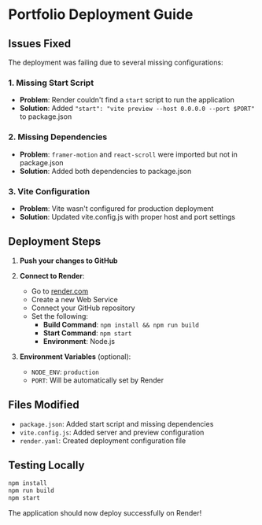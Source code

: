 # Portfolio Deployment Guide

## Issues Fixed

The deployment was failing due to several missing configurations:

### 1. Missing Start Script

- **Problem**: Render couldn't find a `start` script to run the application
- **Solution**: Added `"start": "vite preview --host 0.0.0.0 --port $PORT"` to package.json

### 2. Missing Dependencies

- **Problem**: `framer-motion` and `react-scroll` were imported but not in package.json
- **Solution**: Added both dependencies to package.json

### 3. Vite Configuration

- **Problem**: Vite wasn't configured for production deployment
- **Solution**: Updated vite.config.js with proper host and port settings

## Deployment Steps

1. **Push your changes to GitHub**
2. **Connect to Render**:

   - Go to [render.com](https://render.com)
   - Create a new Web Service
   - Connect your GitHub repository
   - Set the following:
     - **Build Command**: `npm install && npm run build`
     - **Start Command**: `npm start`
     - **Environment**: Node.js

3. **Environment Variables** (optional):
   - `NODE_ENV`: `production`
   - `PORT`: Will be automatically set by Render

## Files Modified

- `package.json`: Added start script and missing dependencies
- `vite.config.js`: Added server and preview configuration
- `render.yaml`: Created deployment configuration file

## Testing Locally

```bash
npm install
npm run build
npm start
```

The application should now deploy successfully on Render!
